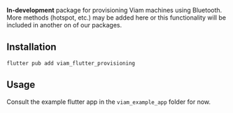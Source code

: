
__In-development__ package for provisioning Viam machines using Bluetooth. More methods (hotspot, etc.) may be added here or this functionality will be included in another on of our packages.

## Installation

`flutter pub add viam_flutter_provisioning`

## Usage

Consult the example flutter app in the `viam_example_app` folder for now.
